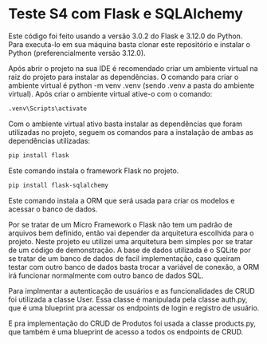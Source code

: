 <h1>Teste S4 com Flask e SQLAlchemy</h1>

  Este código foi feito usando a versão 3.0.2 do Flask e 3.12.0 do Python.
  Para executa-lo em sua máquina basta clonar este repositório e instalar o Python (preferencialmente versão 3.12.0).

  Após abrir o projeto na sua IDE é recomendado criar um ambiente virtual na raiz do projeto para instalar as dependências.
  O comando para criar o ambiente virtual é python -m venv .venv (sendo .venv a pasta do ambiente virtual).
  Após criar o ambiente virtual ative-o com o comando: 
  ```bash
  .venv\Scripts\activate
  ```

  Com o ambiente virtual ativo basta instalar as dependências que foram utilizadas no projeto, seguem os comandos para a instalação de ambas as dependências utilizadas:
  ```bash
  pip install flask
  ```
 
  Este comando instala o framework Flask no projeto.

  ```bash
  pip install flask-sqlalchemy
  ```

  Este comando instala a ORM que será usada para criar os modelos e acessar o banco de dados.

  Por se tratar de um Micro Framework o Flask não tem um padrão de arquivos bem definido, então vai depender da arquitetura escolhida para o projeto.
  Neste projeto eu utilizei uma arquitetura bem simples por se tratar de um código de demonstração. 
  A base de dados utilizada é o SQLite por se tratar de um banco de dados de facil implementação, caso queiram testar com outro banco de dados basta trocar a variável de 
  conexão, a ORM irá funcionar normalmente com outro banco de dados SQL.

  Para implmentar a autenticação de usuários e as funcionalidades de CRUD foi utilizada a classe User.
  Essa classe é manipulada pela classe auth.py, que é uma blueprint pra acessar os endpoints de login e registro de usuário.

  E pra implementação do CRUD de Produtos foi usada a classe products.py, que também é uma blueprint de acesso a todos os endpoints de CRUD.
  
  
